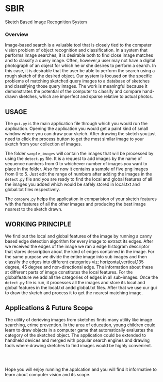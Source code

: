 # SBIR
Sketch Based Image Recognition System


<h3>Overview</h3>

Image-based search is a valuable tool that is closely tied to the computer vision problem of object recognition and classification. In a system that performs image searches, it is desirable both to find close image matches and to classify a query image. Often, however,a user may not have a digital photograph of an object for which he or she desires to perform a search. In this case, it is desirable that the user be able to perform the search using a rough sketch of the desired object.
Our system is focused on the specific problems of matching sketched query images to a database of sketches and classifying those query images. The work is meaningful because it demonstrates the potential of the computer to classify and compare hand-drawn sketches,
which are imperfect and sparse relative to actual photos.

USAGE
------
The `gui.py` is the main application file through which you would run the application. Opening the application you would get a paint kind of small window where you can draw your sketch. After drawing the sketch you just need to click the process button to get the most similar image to your sketch from your collection of images. 

The folder `sample_images` will contain the images that will be processed by using the `detect.py` file. It is a request to add images by the name of sequence numbers from 0 to whichever number of images you want to place in the folder. Also for now it contains a sample of five png images from 0 to 5. Just edit the range of numbers after adding the images in the `detect.py` file and you are ready to find the local and global features of all the images you added which would be safely stored in local.txt and global.txt files respectively.

The `compare.py` helps the application in comparision of your sketch features with the features of all the other images and producing the best image nearest to the sketch drawn.


WORKING PRINCIPLE
---------------------
We find out the local and global features of the image by running a canny based edge detection algorithm for every image to extract its edges. After we received the edges of the image we ran a edge histogram descriptor that stores description about the kind of edges contained in the image. For the same purpose we divide the entire image into sub images and then classify the edges into different categories viz; horizontal,vertical,135 degree, 45 degree and non-directional edge. The information about these at different parts of image constitutes the local features. For the globalfeature we add all the categories of edges in all sub-images. 
Once the `detect.py` file is run, it processes all the images and store its local and global features in the local.txt andd global.txt files. After that we use our gui to draw the sketch and process it to get the nearest matching image.

Applications & Future Scope
----------------------------
The utility of derieving images from sketches finds many utility like image searching, crime prevention. In the area of education, young children could learn to draw objects in a computer game that automatically evaluates the category of the sketched object. The application could be extended to handheld devices and merged with popular search engines and drawing tools where drawing sketches to find images would be highly convenient.

<br><br>

Hope you will enjoy running the applcation and you will find it informative to learn about computer vision and its scope.
